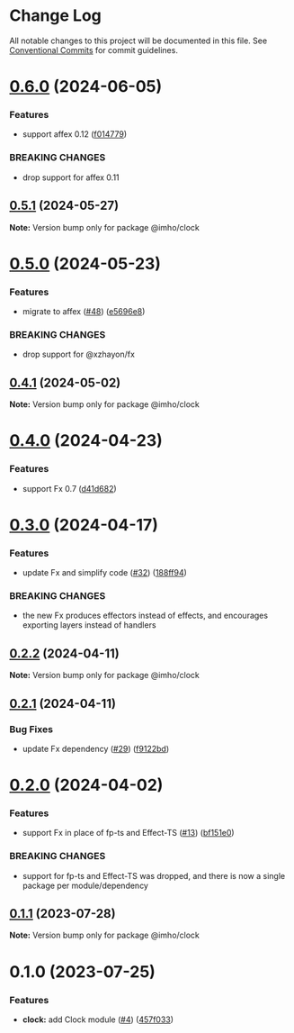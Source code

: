# Change Log

All notable changes to this project will be documented in this file.
See [Conventional Commits](https://conventionalcommits.org) for commit guidelines.

# [0.6.0](https://github.com/xzhayon/imho/compare/@imho/clock@0.5.1...@imho/clock@0.6.0) (2024-06-05)


### Features

* support affex 0.12 ([f014779](https://github.com/xzhayon/imho/commit/f014779007abf2cb82a35170cd57d25ef35ed06f))


### BREAKING CHANGES

* drop support for affex 0.11





## [0.5.1](https://github.com/xzhayon/imho/compare/@imho/clock@0.5.0...@imho/clock@0.5.1) (2024-05-27)

**Note:** Version bump only for package @imho/clock





# [0.5.0](https://github.com/xzhayon/imho/compare/@imho/clock@0.4.1...@imho/clock@0.5.0) (2024-05-23)


### Features

* migrate to affex ([#48](https://github.com/xzhayon/imho/issues/48)) ([e5696e8](https://github.com/xzhayon/imho/commit/e5696e80877e81122fa385a92a23a59383b422f7))


### BREAKING CHANGES

* drop support for @xzhayon/fx





## [0.4.1](https://github.com/xzhavilla/imho/compare/@imho/clock@0.4.0...@imho/clock@0.4.1) (2024-05-02)

**Note:** Version bump only for package @imho/clock





# [0.4.0](https://github.com/xzhavilla/imho/compare/@imho/clock@0.3.0...@imho/clock@0.4.0) (2024-04-23)


### Features

* support Fx 0.7 ([d41d682](https://github.com/xzhavilla/imho/commit/d41d6825478b88edbdca9ce0bb28d8539fc45ac2))





# [0.3.0](https://github.com/xzhavilla/imho/compare/@imho/clock@0.2.2...@imho/clock@0.3.0) (2024-04-17)


### Features

* update Fx and simplify code ([#32](https://github.com/xzhavilla/imho/issues/32)) ([188ff94](https://github.com/xzhavilla/imho/commit/188ff94fd351eff643c9a119ce1ba017f8ad3dc5))


### BREAKING CHANGES

* the new Fx produces effectors instead of effects, and encourages exporting layers instead of handlers





## [0.2.2](https://github.com/xzhavilla/imho/compare/@imho/clock@0.2.1...@imho/clock@0.2.2) (2024-04-11)

**Note:** Version bump only for package @imho/clock





## [0.2.1](https://github.com/xzhavilla/imho/compare/@imho/clock@0.2.0...@imho/clock@0.2.1) (2024-04-11)


### Bug Fixes

* update Fx dependency ([#29](https://github.com/xzhavilla/imho/issues/29)) ([f9122bd](https://github.com/xzhavilla/imho/commit/f9122bd0d179cb2fa84c33612d0704c789b7f4b5))





# [0.2.0](https://github.com/xzhavilla/imho/compare/@imho/clock@0.1.1...@imho/clock@0.2.0) (2024-04-02)


### Features

* support Fx in place of fp-ts and Effect-TS ([#13](https://github.com/xzhavilla/imho/issues/13)) ([bf151e0](https://github.com/xzhavilla/imho/commit/bf151e0d369a639b921eb9eb98727a6a85609f3d))


### BREAKING CHANGES

* support for fp-ts and Effect-TS was dropped, and there is now a single package per module/dependency





## [0.1.1](https://github.com/xzhavilla/imho/compare/@imho/clock@0.1.0...@imho/clock@0.1.1) (2023-07-28)

**Note:** Version bump only for package @imho/clock





# 0.1.0 (2023-07-25)


### Features

* **clock:** add Clock module ([#4](https://github.com/xzhavilla/imho/issues/4)) ([457f033](https://github.com/xzhavilla/imho/commit/457f033437002ed1f92852d97eece3f66d648170))
